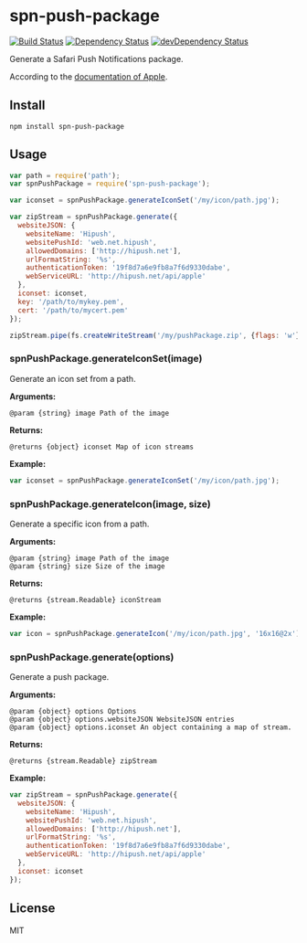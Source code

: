 # spn-push-package
[![Build Status](https://travis-ci.org/hipush/spn-push-package.svg?branch=master)](https://travis-ci.org/hipush/spn-push-package)
[![Dependency Status](https://david-dm.org/hipush/spn-push-package.svg?theme=shields.io)](https://david-dm.org/hipush/spn-push-package)
[![devDependency Status](https://david-dm.org/hipush/spn-push-package/dev-status.svg?theme=shields.io)](https://david-dm.org/hipush/spn-push-package#info=devDependencies)

Generate a Safari Push Notifications package.

According to the [documentation of Apple](https://developer.apple.com/library/mac/documentation/NetworkingInternet/Conceptual/NotificationProgrammingGuideForWebsites/PushNotifications/PushNotifications.html#//apple_ref/doc/uid/TP40013225-CH3-SW7).

## Install

```
npm install spn-push-package
```

## Usage

```js
var path = require('path');
var spnPushPackage = require('spn-push-package');

var iconset = spnPushPackage.generateIconSet('/my/icon/path.jpg');

var zipStream = spnPushPackage.generate({
  websiteJSON: {
    websiteName: 'Hipush',
    websitePushId: 'web.net.hipush',
    allowedDomains: ['http://hipush.net'],
    urlFormatString: '%s',
    authenticationToken: '19f8d7a6e9fb8a7f6d9330dabe',
    webServiceURL: 'http://hipush.net/api/apple'
  },
  iconset: iconset,
  key: '/path/to/mykey.pem',
  cert: '/path/to/mycert.pem'
});

zipStream.pipe(fs.createWriteStream('/my/pushPackage.zip', {flags: 'w'}));
```

### spnPushPackage.generateIconSet(image)

Generate an icon set from a path.

**Arguments:**
```
@param {string} image Path of the image
```

**Returns:**
```
@returns {object} iconset Map of icon streams
```

**Example:**
```js
var iconset = spnPushPackage.generateIconSet('/my/icon/path.jpg');
```

### spnPushPackage.generateIcon(image, size)

Generate a specific icon from a path.

**Arguments:**
```
@param {string} image Path of the image
@param {string} size Size of the image
```

**Returns:**
```
@returns {stream.Readable} iconStream
```

**Example:**
```js
var icon = spnPushPackage.generateIcon('/my/icon/path.jpg', '16x16@2x');
```

### spnPushPackage.generate(options)

Generate a push package.

**Arguments:**
```
@param {object} options Options
@param {object} options.websiteJSON WebsiteJSON entries
@param {object} options.iconset An object containing a map of stream.
```

**Returns:**
```
@returns {stream.Readable} zipStream
```

**Example:**
```js
var zipStream = spnPushPackage.generate({
  websiteJSON: {
    websiteName: 'Hipush',
    websitePushId: 'web.net.hipush',
    allowedDomains: ['http://hipush.net'],
    urlFormatString: '%s',
    authenticationToken: '19f8d7a6e9fb8a7f6d9330dabe',
    webServiceURL: 'http://hipush.net/api/apple'
  },
  iconset: iconset
});
```

## License

MIT
